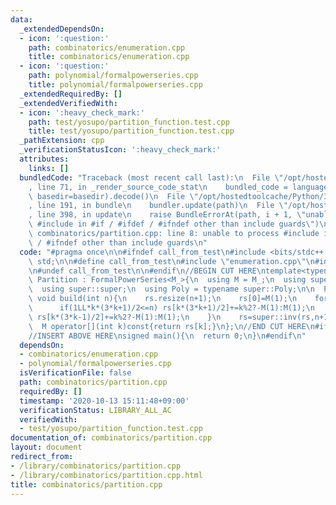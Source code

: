 ```yaml
---
data:
  _extendedDependsOn:
  - icon: ':question:'
    path: combinatorics/enumeration.cpp
    title: combinatorics/enumeration.cpp
  - icon: ':question:'
    path: polynomial/formalpowerseries.cpp
    title: polynomial/formalpowerseries.cpp
  _extendedRequiredBy: []
  _extendedVerifiedWith:
  - icon: ':heavy_check_mark:'
    path: test/yosupo/partition_function.test.cpp
    title: test/yosupo/partition_function.test.cpp
  _pathExtension: cpp
  _verificationStatusIcon: ':heavy_check_mark:'
  attributes:
    links: []
  bundledCode: "Traceback (most recent call last):\n  File \"/opt/hostedtoolcache/Python/3.8.6/x64/lib/python3.8/site-packages/onlinejudge_verify/documentation/build.py\"\
    , line 71, in _render_source_code_stat\n    bundled_code = language.bundle(stat.path,\
    \ basedir=basedir).decode()\n  File \"/opt/hostedtoolcache/Python/3.8.6/x64/lib/python3.8/site-packages/onlinejudge_verify/languages/cplusplus.py\"\
    , line 191, in bundle\n    bundler.update(path)\n  File \"/opt/hostedtoolcache/Python/3.8.6/x64/lib/python3.8/site-packages/onlinejudge_verify/languages/cplusplus_bundle.py\"\
    , line 398, in update\n    raise BundleErrorAt(path, i + 1, \"unable to process\
    \ #include in #if / #ifdef / #ifndef other than include guards\")\nonlinejudge_verify.languages.cplusplus_bundle.BundleErrorAt:\
    \ combinatorics/partition.cpp: line 8: unable to process #include in #if / #ifdef\
    \ / #ifndef other than include guards\n"
  code: "#pragma once\n\n#ifndef call_from_test\n#include <bits/stdc++.h>\nusing namespace\
    \ std;\n\n#define call_from_test\n#include \"enumeration.cpp\"\n#include \"../polynomial/formalpowerseries.cpp\"\
    \n#undef call_from_test\n\n#endif\n//BEGIN CUT HERE\ntemplate<typename M_>\nstruct\
    \ Partition : FormalPowerSeries<M_>{\n  using M = M_;\n  using super = FormalPowerSeries<M>;\n\
    \  using super::super;\n  using Poly = typename super::Poly;\n\n  Poly rs;\n \
    \ void build(int n){\n    rs.resize(n+1);\n    rs[0]=M(1);\n    for(int k=1;k<=n;k++){\n\
    \      if(1LL*k*(3*k+1)/2<=n) rs[k*(3*k+1)/2]+=k%2?-M(1):M(1);\n      if(1LL*k*(3*k-1)/2<=n)\
    \ rs[k*(3*k-1)/2]+=k%2?-M(1):M(1);\n    }\n    rs=super::inv(rs,n+1);\n  }\n\n\
    \  M operator[](int k)const{return rs[k];}\n};\n//END CUT HERE\n#ifndef call_from_test\n\
    //INSERT ABOVE HERE\nsigned main(){\n  return 0;\n}\n#endif\n"
  dependsOn:
  - combinatorics/enumeration.cpp
  - polynomial/formalpowerseries.cpp
  isVerificationFile: false
  path: combinatorics/partition.cpp
  requiredBy: []
  timestamp: '2020-10-13 15:11:48+09:00'
  verificationStatus: LIBRARY_ALL_AC
  verifiedWith:
  - test/yosupo/partition_function.test.cpp
documentation_of: combinatorics/partition.cpp
layout: document
redirect_from:
- /library/combinatorics/partition.cpp
- /library/combinatorics/partition.cpp.html
title: combinatorics/partition.cpp
---
```

